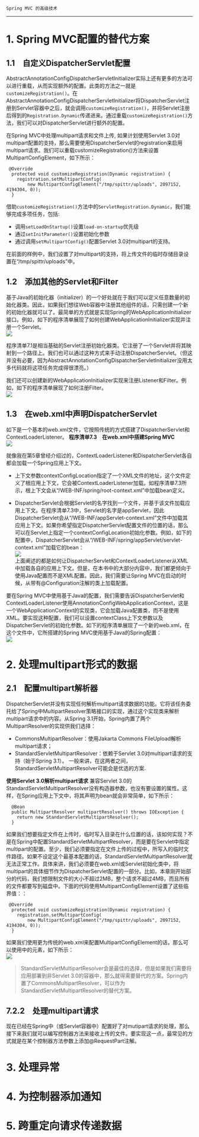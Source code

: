     Spring MVC 的高级技术
------------

# 1. Spring MVC配置的替代方案
## 1.1　自定义DispatcherServlet配置
AbstractAnnotationConfigDispatcherServletInitializer实际上还有更多的方法可以进行重载，从而实现额外的配置。此类的方法之一就是`customizeRegistration()`。在AbstractAnnotationConfigDispatcherServletInitializer将DispatcherServlet注册到Servlet容器中之后，就会调用`customizeRegistration()`，并将Servlet注册后得到的`Registration.Dynamic`传递进来。通过重载`customizeRegistration()`方法，我们可以对DispatcherServlet进行额外的配置。


在Spring MVC中处理multipart请求和文件上传, 如果计划使用Servlet 3.0对multipart配置的支持，那么需要使用DispatcherServlet的registration来启用multipart请求。我们可以重载customizeRegistration()方法来设置MultipartConfigElement，如下所示：
```
 @Override
  protected void customizeRegistration(Dynamic registration) {
    registration.setMultipartConfig(
        new MultipartConfigElement("/tmp/spittr/uploads", 2097152, 4194304, 0));
  }
```
借助`customizeRegistration()`方法中的`ServletRegistration.Dynamic`，我们能够完成多项任务，包括:
- 调用`setLoadOnStartup()`设置`load-on-startup`优先级
- 通过`setInitParameter()`设置初始化参数
- 通过调用`setMultipartConfig()`配置Servlet 3.0对multipart的支持。

在前面的样例中，我们设置了对multipart的支持，将上传文件的临时存储目录设置在“/tmp/spittr/uploads”中。

## 1.2　添加其他的Servlet和Filter
基于Java的初始化器（initializer）的一个好处就在于我们可以定义任意数量的初始化器类。因此，如果我们想往Web容器中注册其他组件的话，只需创建一个新的初始化器就可以了。最简单的方式就是实现Spring的WebApplicationInitializer接口。例如，如下的程序清单展现了如何创建WebApplicationInitializer实现并注册一个Servlet。
<br/>![](img/reg-servlet.jpg)<br/>

程序清单7.1是相当基础的Servlet注册初始化器类。它注册了一个Servlet并将其映射到一个路径上。我们也可以通过这种方式来手动注册DispatcherServlet。（但这并没有必要，因为AbstractAnnotationConfigDispatcherServletInitializer没用太多代码就将这项任务完成得很漂亮。）

我们还可以创建新的WebApplicationInitializer实现来注册Listener和Filter。例如，如下的程序清单展现了如何注册Filter。
<br/>![](img/reg-filter.jpg)<br/>

## 1.3　在web.xml中声明DispatcherServlet
如下是一个基本的web.xml文件，它按照传统的方式搭建了DispatcherServlet和ContextLoaderListener。
**程序清单7.3　在web.xml中搭建Spring MVC**
<br/>![](img/xml-config.jpg)<br/>

就像我在第5章曾经介绍过的，ContextLoaderListener和DispatcherServlet各自都会加载一个Spring应用上下文。
- 上下文参数contextConfigLocation指定了一个XML文件的地址，这个文件定义了根应用上下文，它会被ContextLoaderListener加载。如程序清单7.3所示，根上下文会从“/WEB-INF/spring/root-context.xml”中加载bean定义。

- DispatcherServlet会根据Servlet的名字找到一个文件，并基于该文件加载应用上下文。在程序清单7.3中，Servlet的名字是appServlet，因此DispatcherServlet会从“/WEB-INF/appServlet-context.xml”文件中加载其应用上下文。如果你希望指定DispatcherServlet配置文件的位置的话，那么可以在Servlet上指定一个contextConfigLocation初始化参数。例如，如下的配置中，DispatcherServlet会从“/WEB-INF/spring/appServlet/servlet-context.xml”加载它的bean：
<br/>![](img/explicit-config.jpg)<br/>
上面阐述的都是如何让DispatcherServlet和ContextLoaderListener从XML中加载各自的应用上下文。但是，在本书中的大部分内容中，我们都更倾向于使用Java配置而不是XML配置。因此，我们需要让Spring MVC在启动的时候，从带有@Configuration注解的类上加载配置。

要在Spring MVC中使用基于Java的配置，我们需要告诉DispatcherServlet和ContextLoaderListener使用AnnotationConfigWebApplicationContext，这是一个WebApplicationContext的实现类，它会加载Java配置类，而不是使用XML。要实现这种配置，我们可以设置contextClass上下文参数以及DispatcherServlet的初始化参数。如下的程序清单展现了一个新的web.xml，在这个文件中，它所搭建的Spring MVC使用基于Java的Spring配置：
<br/>![](img/javaconfig.jpg)<br/>

# 2. 处理multipart形式的数据
## 2.1　配置multipart解析器
DispatcherServlet并没有实现任何解析multipart请求数据的功能。它将该任务委托给了Spring中MultipartResolver策略接口的实现，通过这个实现类来解析multipart请求中的内容。从Spring 3.1开始，Spring内置了两个MultipartResolver的实现供我们选择：
- CommonsMultipartResolver：使用Jakarta Commons FileUpload解析multipart请求；
- StandardServletMultipartResolver：依赖于Servlet 3.0对multipart请求的支持（始于Spring 3.1）。
一般来讲，在这两者之间，StandardServletMultipartResolver可能会是优选的方案.

**使用Servlet 3.0解析multipart请求**
兼容Servlet 3.0的StandardServletMultipartResolver没有构造器参数，也没有要设置的属性。这样，在Spring应用上下文中，将其声明为bean就会非常简单，如下所示：
```
  @Bean
  public MultipartResolver multipartResolver() throws IOException {
    return new StandardServletMultipartResolver();
  }
```
如果我们想要指定文件在上传时，临时写入目录在什么位置的话，该如何实现？不是在Spring中配置StandardServletMultipartResolver，而是要在Servlet中指定multipart的配置。至少，我们必须要指定在文件上传的过程中，所写入的临时文件路径。如果不设定这个最基本配置的话，StandardServletMultipartResolver就无法正常工作。具体来讲，我们必须要在web.xml或Servlet初始化类中，将multipart的具体细节作为DispatcherServlet配置的一部分。比如，本章刚开始部分的代码，我们想限制文件的大小不超过2MB，整个请求不超过4MB，而且所有的文件都要写到磁盘中。下面的代码使用MultipartConfigElement设置了这些临界值：：
```
 @Override
  protected void customizeRegistration(Dynamic registration) {
    registration.setMultipartConfig(
        new MultipartConfigElement("/tmp/spittr/uploads", 2097152, 4194304, 0));
  }
```
如果我们使用更为传统的web.xml来配置MultipartConfigElement的话，那么可以使用<servlet>中的<multipart-config>元素，如下所示：
<br/>![](img/xml-multipart.jpg)<br/>

> StandardServletMultipartResolver会是最佳的选择，但是如果我们需要将应用部署到非Servlet 3.0的容器中，那么就得需要替代的方案。Spring内置了CommonsMultipartResolver，可以作为StandardServletMultipartResolver的替代方案。
## 7.2.2　处理multipart请求
现在已经在Spring中（或Servlet容器中）配置好了对mutipart请求的处理，那么接下来我们就可以编写控制器方法来接收上传的文件。要实现这一点，最常见的方式就是在某个控制器方法参数上添加@RequestPart注解。

# 3. 处理异常
# 4. 为控制器添加通知
# 5. 跨重定向请求传递数据